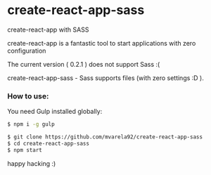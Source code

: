 # create-react-app-sass
create-react-app with SASS

create-react-app is a fantastic tool to start applications with zero configuration


The current version ( 0.2.1 ) does not support Sass :( 

create-react-app-sass - Sass supports files (with zero settings :D ).

### How to use:

You need Gulp installed globally:

```sh
$ npm i -g gulp
```

```sh
$ git clone https://github.com/mvarela92/create-react-app-sass
$ cd create-react-app-sass
$ npm start
```


happy hacking :)
